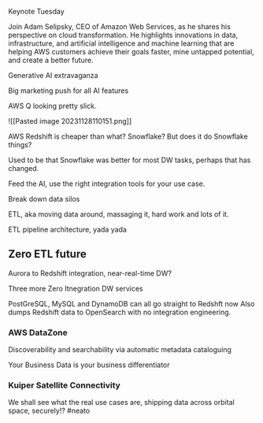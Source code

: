 Keynote Tuesday

Join Adam Selipsky, CEO of Amazon Web Services, as he shares his perspective on cloud transformation. He highlights innovations in data, infrastructure, and artificial intelligence and machine learning that are helping AWS customers achieve their goals faster, mine untapped potential, and create a better future.

Generative AI extravaganza

Big marketing push for all AI features

AWS Q looking pretty slick.

![[Pasted image 20231128110151.png]]

AWS Redshift is cheaper than what? Snowflake? But does it do Snowflake things?

Used to be that Snowflake was better for most DW tasks, perhaps that has changed.

Feed the AI, use the right integration tools for your use case.

Break down data silos

ETL, aka moving data around, massaging it, hard work and lots of it.

ETL pipeline architecture, yada yada

## Zero ETL future
Aurora to Redshift integration, near-real-time DW?

Three more Zero Itnegration DW services

PostGreSQL, MySQL and DynamoDB can all go straight to Redshft now
Also dumps Redshift data to OpenSearch with no integration engineering.

### AWS DataZone
Discoverability and searchability via automatic metadata cataloguing

Your Business Data is your business differentiator

### Kuiper Satellite Connectivity

We shall see what the real use cases are, shipping data across orbital space, securely!? #neato

